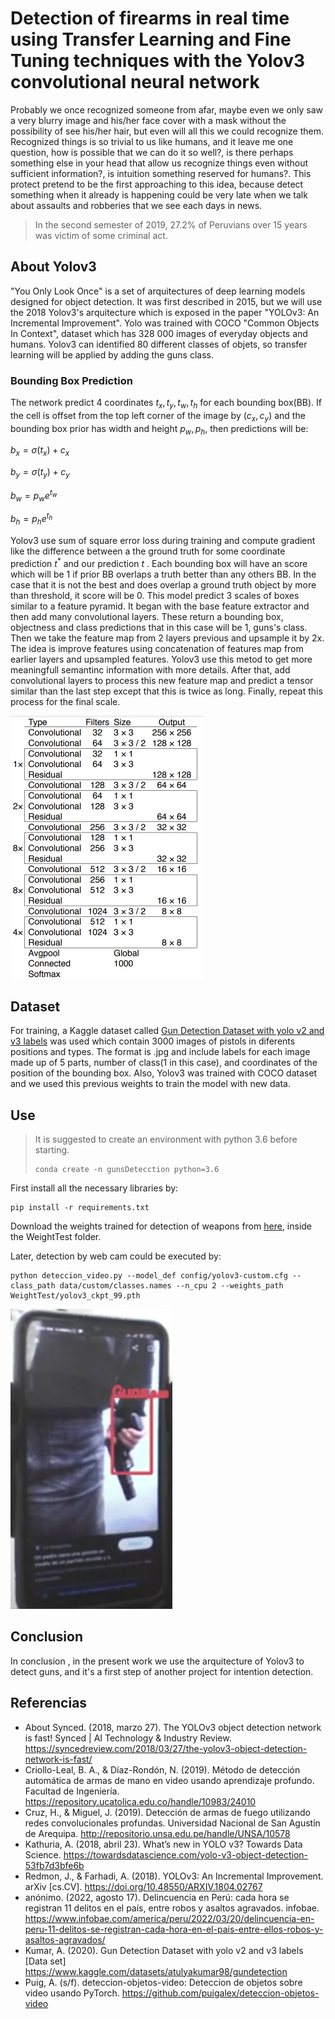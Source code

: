 # Detection of firearms in real time using Transfer Learning and Fine Tuning techniques with the Yolov3 convolutional neural network

Probably we once recognized someone from afar, maybe even we only saw a very blurry image and his/her face cover with a mask without the possibility of see his/her hair, but even will all this we could recognize them. Recognized things is so trivial to us like humans, and it leave me one question, how is possible that we can do it so well?, is there perhaps something else in your head that allow us  recognize things even without sufficient information?, is intuition something reserved for humans?. This protect pretend to be the first approaching to this idea, because detect something when it already is happening could be very late when we talk about assaults and robberies that we see each days in news.

> In the second semester of 2019, 27.2\% of Peruvians over 15 years was victim of some criminal act.

## About Yolov3

"You Only Look Once" is a set of arquitectures of deep learning models designed for object detection. It was first described in 2015, but we will use the 2018 Yolov3's arquitecture which is exposed in the paper "YOLOv3: An Incremental Improvement". Yolo was trained with COCO "Common Objects In Context", dataset which has 328 000 images of everyday objects and humans. Yolov3 can identified 80 different classes of objets, so transfer learning will be applied by adding the guns class.

### Bounding Box Prediction

The network predict 4 coordinates $t_x, t_y,t_w,t_h$ for each bounding box(BB). If the cell is offset from the top left corner of the image by $(c_x, c_y)$ and the bounding box prior has width and height $p_w, p_h$, then predictions will be:

 $b_x = \sigma(t_x) + c_x$ 

 $b_y = \sigma(t_y) + c_y$

 $b_w = p_we^{t_w}$

 $b_h = p_he^{t_h}$

Yolov3 use sum of square error loss during training and compute gradient like the difference between a the ground truth for some coordinate prediction $t^*$ and our prediction $t$ . Each bounding box will have an score which will be 1 if prior BB overlaps a truth better than any others BB. In the case that it is not the best and does overlap a ground truth object by more than threshold, it score will be 0.
This model predict 3 scales of boxes similar to a feature pyramid. It began with the base feature extractor and then add many convolutional layers. These return a bounding box, objectness and class predictions that in this case will be 1, guns's class. Then we take the feature map from 2 layers previous and upsample it by 2x. The idea is improve features using concatenation of features map from earlier layers and upsampled features. Yolov3 use this metod to get more meaningfull semantinc information with more details.
After that, add convolutional layers to process this new feature map and predict a tensor similar than the last step except that this is twice as long.
Finally, repeat this process for the final scale.

<img src="README.assets/Darknet-53.png" alt="Darknet-53" style="zoom:50%;" />

## Dataset

For training, a Kaggle dataset called [Gun Detection Dataset with yolo v2 and v3 labels](https://www.kaggle.com/datasets/atulyakumar98/gundetection) was used which contain 3000 images of pistols in diferents positions and types. The format is .jpg and include labels for each image made up of 5 parts, number of class(1 in this case), and coordinates of the position of the bounding box. Also, Yolov3 was trained with COCO dataset and we used this previous weights to train the model with new data.

## Use

> It is suggested to create an environment with python 3.6 before starting.
>
> ```shell
> conda create -n gunsDetecction python=3.6
> ```
>
> 

First install all the necessary libraries by:

```shell
pip install -r requirements.txt
```

Download the weights trained for detection of weapons from [here](https://drive.google.com/file/d/15JY6E8JCBKiqpz-SSB0uD8JXQ0FjwCGV/view?usp=sharing), inside the WeightTest folder.

Later, detection by web cam could be executed by:

```shell
python deteccion_video.py --model_def config/yolov3-custom.cfg --class_path data/custom/classes.names --n_cpu 2 --weights_path WeightTest/yolov3_ckpt_99.pth
```



<img src="README.assets/image-20220729232028746.png" alt="image-20220729232028746" style="zoom:67%;" />

## Conclusion

In conclusion , in the present work we use the arquitecture of Yolov3 to detect guns, and it's a first step of another project for intention detection.

## Referencias

* About Synced. (2018, marzo 27). The YOLOv3 object detection network is fast! Synced | AI Technology & Industry Review. https://syncedreview.com/2018/03/27/the-yolov3-object-detection-network-is-fast/ 
* Criollo-Leal, B. A., & Díaz-Rondón, N. (2019). Método de detección automática de armas de mano en video usando aprendizaje profundo. Facultad de Ingeniería. https://repository.ucatolica.edu.co/handle/10983/24010 
* Cruz, H., & Miguel, J. (2019). Detección de armas de fuego utilizando redes convolucionales profundas. Universidad Nacional de San Agustín de Arequipa. http://repositorio.unsa.edu.pe/handle/UNSA/10578 
* Kathuria, A. (2018, abril 23). What’s new in YOLO v3? Towards Data Science. https://towardsdatascience.com/yolo-v3-object-detection-53fb7d3bfe6b 
* Redmon, J., & Farhadi, A. (2018). YOLOv3: An Incremental Improvement. arXiv [cs.CV]. https://doi.org/10.48550/ARXIV.1804.02767
* anónimo. (2022, agosto 17). Delincuencia en Perú: cada hora se registran 11 delitos en el país, entre robos y asaltos agravados. infobae. https://www.infobae.com/america/peru/2022/03/20/delincuencia-en-peru-11-delitos-se-registran-cada-hora-en-el-pais-entre-ellos-robos-y-asaltos-agravados/
* Kumar, A. (2020). Gun Detection Dataset with yolo v2 and v3 labels [Data set] https://www.kaggle.com/datasets/atulyakumar98/gundetection 
* Puig, A. (s/f). deteccion-objetos-video: Deteccion de objetos sobre video usando PyTorch. https://github.com/puigalex/deteccion-objetos-video 
